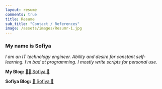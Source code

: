 ```yaml
---
layout: resume
comments: true
title: Resume
sub_title: "Contact / References"
image: /assets/images/Resumr-1.jpg
---
```


### My name is Sofiya

_I am an IT technology engineer. Ability and desire for constant self-learning. I'm bad at programming. I mostly write scripts for personal use._

**My Blog:** [🌸🐳 Sofiya 👋](https://sofi2025-cpu.github.io/)

**Sofiya Blog:** [🌸 Sofiya 🌸](https://sofijacom.github.io/KL-blog/)

<!--
**Email:**
[contact me](mailto:
[sofija.p2018@gmail.com]
)
-->
